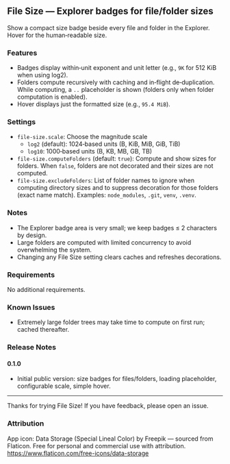 ## File Size — Explorer badges for file/folder sizes

Show a compact size badge beside every file and folder in the Explorer. Hover for the human‑readable size.

### Features
- Badges display within‑unit exponent and unit letter (e.g., `9K` for 512 KiB when using log2).
- Folders compute recursively with caching and in‑flight de‑duplication.
 While computing, a `..` placeholder is shown (folders only when folder computation is enabled).
- Hover displays just the formatted size (e.g., `95.4 MiB`).

### Settings
- `file-size.scale`: Choose the magnitude scale
	- `log2` (default): 1024‑based units (B, KiB, MiB, GiB, TiB)
	- `log10`: 1000‑based units (B, KB, MB, GB, TB)
 - `file-size.computeFolders` (default: `true`): Compute and show sizes for folders. When `false`, folders are not decorated and their sizes are not computed.
 - `file-size.excludeFolders`: List of folder names to ignore when computing directory sizes and to suppress decoration for those folders (exact name match). Examples: `node_modules`, `.git`, `venv`, `.venv`.

### Notes
- The Explorer badge area is very small; we keep badges ≤ 2 characters by design.
- Large folders are computed with limited concurrency to avoid overwhelming the system.
 - Changing any File Size setting clears caches and refreshes decorations.

### Requirements
No additional requirements.

### Known Issues
- Extremely large folder trees may take time to compute on first run; cached thereafter.

### Release Notes

#### 0.1.0
- Initial public version: size badges for files/folders, loading placeholder, configurable scale, simple hover.

---

Thanks for trying File Size! If you have feedback, please open an issue.

### Attribution
App icon: Data Storage (Special Lineal Color) by Freepik — sourced from Flaticon. Free for personal and commercial use with attribution. https://www.flaticon.com/free-icons/data-storage
